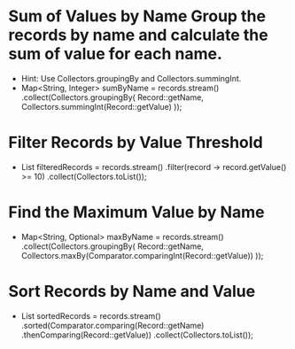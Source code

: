 # Sum of Values by Name Group the records by name and calculate the sum of value for each name.

  - Hint: Use Collectors.groupingBy and Collectors.summingInt.
  - Map<String, Integer> sumByName = records.stream()
    .collect(Collectors.groupingBy(
        Record::getName,
        Collectors.summingInt(Record::getValue)
    ));

# Filter Records by Value Threshold
  - List<Record> filteredRecords = records.stream()
    .filter(record -> record.getValue() >= 10)
    .collect(Collectors.toList());

# Find the Maximum Value by Name
 - Map<String, Optional<Record>> maxByName = records.stream()
    .collect(Collectors.groupingBy(
        Record::getName,
        Collectors.maxBy(Comparator.comparingInt(Record::getValue))
    ));

# Sort Records by Name and Value
 - List<Record> sortedRecords = records.stream()
    .sorted(Comparator.comparing(Record::getName)
        .thenComparing(Record::getValue))
    .collect(Collectors.toList());

